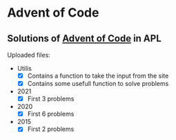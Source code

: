 # Advent of Code

## Solutions of [Advent of Code] in APL

Uploaded files:
  - Utilis
    - [X] Contains a function to take the input from the site
    - [X] Contains some usefull function to solve problems
  - 2021
    - [X] First 3 problems
  - 2020
    - [X] First 6 problems
  - 2015
    - [X] First 2 problems

[Advent of Code]: https://adventofcode.com/events
